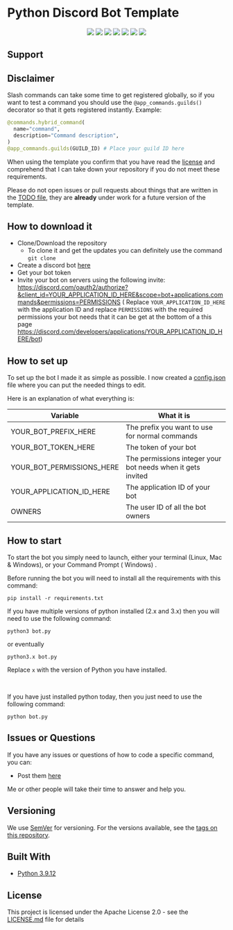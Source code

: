 # Python Discord Bot Template

<p align="center">
  <a href="//discord.gg/ucX86j7jt6"><img src="https://img.shields.io/discord/759077526168535123?logo=discord"></a>
  <a href="//github.com/offsetkeyz/new-dan-shan-bot/releases"><img src="https://img.shields.io/github/v/release/offsetkeyz/new-dan-shan-bot?include_prereleases"></a>
  <a href="//github.com/offsetkeyz/new-dan-shan-bot/commits/master"><img src="https://img.shields.io/github/commit-activity/m/offsetkeyz/new-dan-shan-bot"></a>
  <a href="//github.com/offsetkeyz/new-dan-shan-bot/releases"><img src="https://img.shields.io/github/downloads/offsetkeyz/new-dan-shan-bot/total"></a>
  <a href="//github.com/kkrypt0nn/Python-Discord-Bot-Template/blob/main/LICENSE.md"><img src="https://img.shields.io/github/license/offsetkeyz/new-dan-shan-bot"></a>
  <a href="//github.com/offsetkeyz/new-dan-shan-bot"><img src="https://img.shields.io/github/languages/code-size/offsetkeyz/new-dan-shan-bot"></a>
  <a href="//github.com/offsetkeyz/new-dan-shan-bot/issues"><img src="https://img.shields.io/github/issues-raw/offsetkeyz/new-dan-shan-bot"></a>
</p>


## Support


## Disclaimer

Slash commands can take some time to get registered globally, so if you want to test a command you should use
the `@app_commands.guilds()` decorator so that it gets registered instantly. Example:

```py
@commands.hybrid_command(
  name="command",
  description="Command description",
)
@app_commands.guilds(GUILD_ID) # Place your guild ID here
```

When using the template you confirm that you have read the [license](LICENSE.md) and comprehend that I can take down
your repository if you do not meet these requirements.

Please do not open issues or pull requests about things that are written in the [TODO file](TODO.md), they are **already** under work for a future version of the template.

## How to download it

* Clone/Download the repository
    * To clone it and get the updates you can definitely use the command
      `git clone`
* Create a discord bot [here](https://discord.com/developers/applications)
* Get your bot token
* Invite your bot on servers using the following invite:
  https://discord.com/oauth2/authorize?&client_id=YOUR_APPLICATION_ID_HERE&scope=bot+applications.commands&permissions=PERMISSIONS (
  Replace `YOUR_APPLICATION_ID_HERE` with the application ID and replace `PERMISSIONS` with the required permissions
  your bot needs that it can be get at the bottom of a this
  page https://discord.com/developers/applications/YOUR_APPLICATION_ID_HERE/bot)

## How to set up

To set up the bot I made it as simple as possible. I now created a [config.json](config.json) file where you can put the
needed things to edit.

Here is an explanation of what everything is:

| Variable                  | What it is                                                            |
| ------------------------- | ----------------------------------------------------------------------|
| YOUR_BOT_PREFIX_HERE      | The prefix you want to use for normal commands                        |
| YOUR_BOT_TOKEN_HERE       | The token of your bot                                                 |
| YOUR_BOT_PERMISSIONS_HERE | The permissions integer your bot needs when it gets invited           |
| YOUR_APPLICATION_ID_HERE  | The application ID of your bot                                        |
| OWNERS                    | The user ID of all the bot owners                                     |


## How to start

To start the bot you simply need to launch, either your terminal (Linux, Mac & Windows), or your Command Prompt (
Windows)
.

Before running the bot you will need to install all the requirements with this command:

```
pip install -r requirements.txt
```

If you have multiple versions of python installed (2.x and 3.x) then you will need to use the following command:

```
python3 bot.py
```

or eventually

```
python3.x bot.py
```
Replace `x` with the version of Python you have installed.

<br>

If you have just installed python today, then you just need to use the following command:

```
python bot.py
```

## Issues or Questions

If you have any issues or questions of how to code a specific command, you can:

* Post them [here](https://github.com/offsetkeyz/new-dan-shan-bot/issues)

Me or other people will take their time to answer and help you.

## Versioning

We use [SemVer](http://semver.org) for versioning. For the versions available, see
the [tags on this repository](https://github.com/kkrypt0nn/Python-Discord-Bot-Template/tags).

## Built With

* [Python 3.9.12](https://www.python.org/)

## License

This project is licensed under the Apache License 2.0 - see the [LICENSE.md](LICENSE.md) file for details
